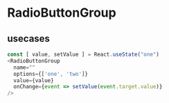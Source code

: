 # RadioButtonGroup

## usecases

```ts
const [ value, setValue ] = React.useState("one")
<RadioButtonGroup 
  name="" 
  options={['one', 'two']}
  value={value}
  onChange={event => setValue(event.target.value)}
/>
```
